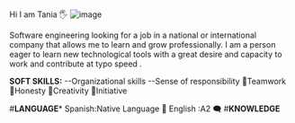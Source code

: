 Hi I am Tania :raised_hand_with_fingers_splayed:
![image](https://github.com/TaniaTo/TaniaTo/assets/79595311/1333b4cc-d4a5-47eb-8159-6ffba6cc5436)

Software engineering looking for a job in a national or international
company that allows me to learn and grow professionally.
I am a person eager to learn new technological tools with a great desire
and capacity to work and contribute at typo speed .

**SOFT SKILLS:**
--Organizational skills
--Sense of responsibility
:rose:Teamwork
:rose:Honesty
:rose:Creativity
:rose:Initiative

#**LANGUAGE***
Spanish:Native Language :speech_balloon:
English :A2 :left_speech_bubble:
#**KNOWLEDGE**
